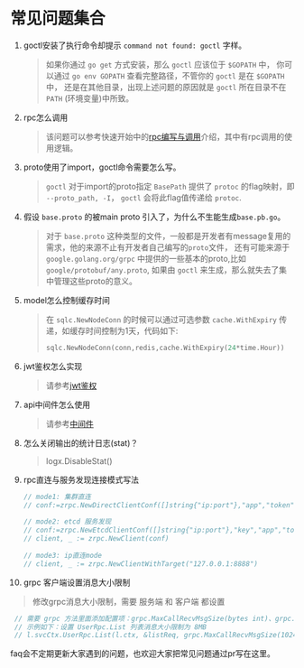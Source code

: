 # 常见问题集合

1. goctl安装了执行命令却提示 `command not found: goctl` 字样。
   > 如果你通过 `go get` 方式安装，那么 `goctl` 应该位于 `$GOPATH` 中，
   > 你可以通过 `go env GOPATH` 查看完整路径，不管你的 `goctl` 是在 `$GOPATH`中，
   > 还是在其他目录，出现上述问题的原因就是 `goctl` 所在目录不在 `PATH` (环境变量)中所致。

2. rpc怎么调用
   > 该问题可以参考快速开始中的[rpc编写与调用](rpc-call.md)介绍，其中有rpc调用的使用逻辑。

3. proto使用了import，goctl命令需要怎么写。
   > `goctl` 对于import的proto指定 `BasePath` 提供了 `protoc` 的flag映射，即 `--proto_path, -I`，
   > `goctl` 会将此flag值传递给 `protoc`.

4. 假设 `base.proto` 的被main proto 引入了，为什么不生能生成`base.pb.go`。
   > 对于 `base.proto` 这种类型的文件，一般都是开发者有message复用的需求，他的来源不止有开发者自己编写的`proto`文件，
   > 还有可能来源于 `google.golang.org/grpc` 中提供的一些基本的proto,比如 `google/protobuf/any.proto`, 如果由 `goctl`
   > 来生成，那么就失去了集中管理这些proto的意义。

5. model怎么控制缓存时间
   > 在 `sqlc.NewNodeConn` 的时候可以通过可选参数 `cache.WithExpiry` 传递，如缓存时间控制为1天，代码如下:
   > ```go
   > sqlc.NewNodeConn(conn,redis,cache.WithExpiry(24*time.Hour))  
   > ```
   
6. jwt鉴权怎么实现
   > 请参考[jwt鉴权](jwt.md)

7. api中间件怎么使用
   > 请参考[中间件](middleware.md)

8. 怎么关闭输出的统计日志(stat)？
   > logx.DisableStat()

9. rpc直连与服务发现连接模式写法
   ```go
   // mode1: 集群直连
   // conf:=zrpc.NewDirectClientConf([]string{"ip:port"},"app","token")
	
   // mode2: etcd 服务发现
   // conf:=zrpc.NewEtcdClientConf([]string{"ip:port"},"key","app","token")
   // client, _ := zrpc.NewClient(conf)
	
   // mode3: ip直连mode
   // client, _ := zrpc.NewClientWithTarget("127.0.0.1:8888")
   ```
10. grpc 客户端设置消息大小限制
   > 修改grpc消息大小限制，需要 服务端 和 客户端 都设置
   ```go
    // 需要 grpc 方法里面添加配置项：grpc.MaxCallRecvMsgSize(bytes int)、grpc.MaxCallSendMsgSize(bytes int)
    // 示例如下：设置 UserRpc.List 列表消息大小限制为 8MB
    // l.svcCtx.UserRpc.List(l.ctx, &listReq, grpc.MaxCallRecvMsgSize(1024*1024*8), grpc.MaxCallSendMsgSize(1024*1024*8))
   ```

faq会不定期更新大家遇到的问题，也欢迎大家把常见问题通过pr写在这里。
